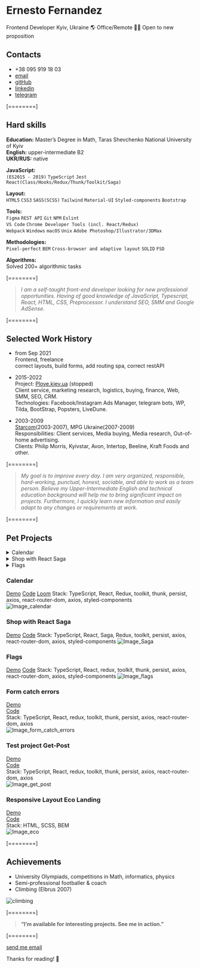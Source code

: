 # Ernesto Fernandez

Frontend Developer
Kyiv, Ukraine 🌎 Office/Remote 👨‍💻 Open to new proposition

## Contacts
   - +38 095 919 18 03
   - [email](mailto:ernesto.fernandez.job@gmail.com)
   - [gitHub](https://github.com/ErnestoFernandezUA)
   - [linkedin](https://www.linkedin.com/in/ernesto-fernandez-15699714a/)
   - [telegram](https://t.me/ernestofernandez)  

[========]

## Hard skills

**Education:** Master’s Degree in Math, Taras Shevchenko National University of Kyiv\
**English:** upper-intermediate B2\
**UKR/RUS:** native

**JavaScript:**  
`(ES2015 - 2019)` `TypeScript` `Jest`
`React(Class/Hooks/Redux/Thunk/Toolkit/Saga)`

**Layout:**  
`HTML5` `CSS3` `SASS(SCSS)`
`Tailwind` `Material-UI` `Styled-components` `Bootstrap`

**Tools:**  
`Figma` `REST API` `Git` `NPM` `Eslint`  
`VS Code` `Chrome Developer Tools (incl. React/Redux)`  
`Webpack` `Windows` `macOS` `Unix`
`Adobe Photoshop/Illustrator/3DMax`

**Methodologies:**  
`Pixel-perfect` `BEM`
`Cross-browser and adaptive layout`
`SOLID` `FSD`

**Algorithms:**  
Solved 200+ algorithmic tasks  


[========]

  > _I am a self-taught front-end developer looking for new professional opportunities. 
  > Having of good knowledge of JavaScript, Typescript, React, HTML, CSS, Preprocessor. 
  > I understand SEO, SMM and Google AdSense._

[========]

## Selected Work History

* from Sep 2021\
  Frontend, freelance\
  correct layouts, build forms, add routing spa, correct restAPI

* 2015-2022\
  Project: [Plove.kiev.ua](http://plove.kiev.ua/) (stopped)\
  Client service, marketing research, logistics, buying, finance, Web, SMM, SEO,
CRM.\
  Technologies: Facebook/Instagram Ads Manager, telegram bots, WP, Tilda, BootStrap,
Popsters, LiveDune.

* 2003-2009\
[Starcom](https://publicisgroupe.com.ua/ua/brand/starcom/)(2003-2007), MPG Ukraine(2007-2009)\
Responsibilities: Client services, Media buying, Media research, Out-of-home advertising.\
Clients: Philip Morris, Kyivstar, Avon, Intertop, Beeline, Kraft Foods and other.


[========]
> _My goal is to improve every day. I am very organized, responsible, hard-working, punctual,
> honest, sociable, and able to work as a team person. Believe my Upper-Intermediate English
> and technical education background will help me to bring significant impact on projects.
> Furthermore, I quickly learn new information and easily adapt to any changes or
> requirements at work._

[========]


## Pet Projects
<details><summary>Calendar</summary><br/>

[Demo](https://ernestofernandezua.github.io/react_calendar/)
[Code](https://github.com/ErnestoFernandezUA/react_calendar)
[Loom](https://www.loom.com/share/a541611e36c04e469fd4b07c64c8a603)
Stack: TypeScript, React, Redux, toolkit, thunk, persist, axios, react-router-dom, axios, styled-components
<br/>
![Image_calendar](https://i.ibb.co/VVxZjBX/photo-2023-02-19-15-31-07.jpg)
</details>

<details><summary>Shop with React Saga</summary><br/>

- [Demo](https://ernestofernandezua.github.io/REACT_KITGLOBAL_TESTING_TASK/)
- [Code](https://github.com/ErnestoFernandezUA/REACT_KITGLOBAL_TESTING_TASK)
- Stack: TypeScript, React, Saga, Redux, toolkit, persist, axios, react-router-dom, axios, styled-components
<br/>
- ![Image_Saga](https://i.ibb.co/ZH1dDqC/photo-2023-03-01-07-56-45.jpg)
</details>

<details><summary>Flags</summary><br/>

[Demo](https://ernestofernandezua.github.io/spa_react_styled-components/)
[Code](https://github.com/ErnestoFernandezUA/spa_react_styled-components)
Stack: TypeScript, React, redux, toolkit, thunk, persist, axios, react-router-dom, axios, styled-components
<br/>
![Image_flags](https://i.ibb.co/dtrvYLY/photo-2023-02-19-15-42-36.jpg)
</details>

### Calendar
[Demo](https://ernestofernandezua.github.io/react_calendar/)
[Code](https://github.com/ErnestoFernandezUA/react_calendar)
[Loom](https://www.loom.com/share/a541611e36c04e469fd4b07c64c8a603)
Stack: TypeScript, React, Redux, toolkit, thunk, persist, axios, react-router-dom, axios, styled-components\
![Image_calendar](https://i.ibb.co/VVxZjBX/photo-2023-02-19-15-31-07.jpg)


### Shop with React Saga
[Demo](https://ernestofernandezua.github.io/REACT_KITGLOBAL_TESTING_TASK/)
[Code](https://github.com/ErnestoFernandezUA/REACT_KITGLOBAL_TESTING_TASK)
Stack: TypeScript, React, Saga, Redux, toolkit, persist, axios, react-router-dom, axios, styled-components
![Image_Saga](https://i.ibb.co/ZH1dDqC/photo-2023-03-01-07-56-45.jpg)


### Flags
[Demo](https://ernestofernandezua.github.io/spa_react_styled-components/)
[Code](https://github.com/ErnestoFernandezUA/spa_react_styled-components)
Stack: TypeScript, React, redux, toolkit, thunk, persist, axios, react-router-dom, axios, styled-components
![Image_flags](https://i.ibb.co/dtrvYLY/photo-2023-02-19-15-42-36.jpg)

### Form catch errors
[Demo](https://ernestofernandezua.github.io/react__test-scelty/)\
[Code](https://github.com/ErnestoFernandezUA/react__test-scelty)\
Stack: TypeScript, React, redux, toolkit, thunk, persist, axios, react-router-dom, axios\
![Image_form_catch_errors](https://i.ibb.co/BfMt6hx/photo-2023-02-19-15-43-35.jpg)

### Test project Get-Post
[Demo](https://ernestofernandezua.github.io/react_test-project-post-get-token/)\
[Code](https://github.com/ErnestoFernandezUA/react_test-project-post-get-token)\
Stack: TypeScript, React, redux, toolkit, thunk, persist, axios, react-router-dom, axios\
![Image_get_post](https://i.ibb.co/Tt3Q0TQ/photo-2023-02-19-15-51-29.jpg)

### Responsive Layout Eco Landing
[Demo](https://ernestofernandezua.github.io/eco-landing/)\
[Code](https://github.com/ErnestoFernandezUA/eco-landing)\
Stack: HTML, SCSS, BEM\
![Image_eco](https://i.ibb.co/x2Fk8Bg/photo-2023-02-19-15-55-40.jpg)

[========]

##  Achievements
- University Olympiads, competitions in Math, informatics, physics
- Semi-professional footballer & coach
- Climbing (Elbrus 2007)

![climbing](https://i.ibb.co/5KBGhVF/DSC-0330.jpg)

[========]
>**“I’m available for interesting projects. See me in action.”**

[========]

[send me email](mailto:ernesto.fernandez.job@gmail.com) 

Thanks for reading! 👋